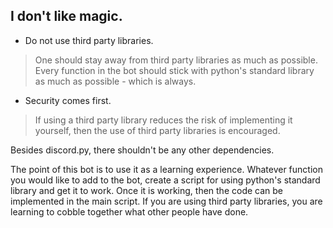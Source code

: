 ## I don't like magic.

* Do not use third party libraries.
> One should stay away from third party libraries as much as possible.
    Every function in the bot should stick with python's standard library as 
    much as possible - which is always. 

* Security comes first.  
> If using a third party library reduces the risk of implementing it yourself,
    then the use of third party libraries is encouraged.

Besides discord.py, there shouldn't be any other dependencies. 

The point of this bot is to use it as a learning experience. Whatever function
you would like to add to the bot, create a script for using python's standard
library and get it to work. Once it is working, then the code can be implemented
in the main script. 
If you are using third party libraries, you are learning to cobble together 
what other people have done. 
